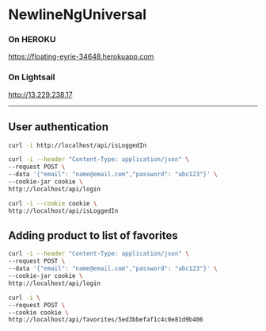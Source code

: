 # NewlineNgUniversal

### On HEROKU
https://floating-eyrie-34648.herokuapp.com

### On Lightsail
http://13.229.238.17


---


## User authentication

```bash
curl -i http://localhost/api/isLoggedIn

curl -i --header "Content-Type: application/json" \
--request POST \
--data '{"email": "name@email.com","password": "abc123"}' \
--cookie-jar cookie \
http://localhost/api/login

curl -i --cookie cookie \
http://localhost/api/isLoggedIn
```

## Adding product to list of favorites

```bash
curl -i --header "Content-Type: application/json" \
--request POST \
--data '{"email": "name@email.com","password": "abc123"}' \
--cookie-jar cookie \
http://localhost/api/login

curl -i \
--request POST \
--cookie cookie \
http://localhost/api/favorites/5ed3bbefaf1c4c0e81d9b406
```
